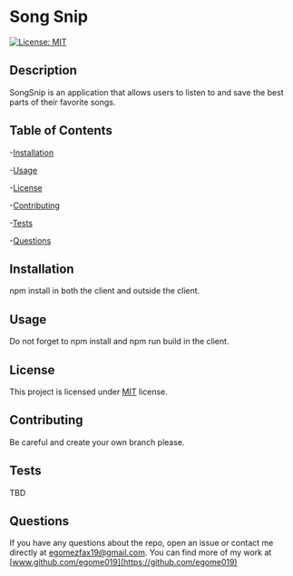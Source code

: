 # Song Snip

  [![License: MIT](https://img.shields.io/badge/License-MIT-orange.svg)](https://opensource.org/licenses/MIT)

  ## Description

  SongSnip is an application that allows users to listen to and save the best parts of their favorite songs.

  ## Table of Contents

  -[Installation](#installation)

  -[Usage](#Usage)

  -[License](#license)

  -[Contributing](#contributing)

  -[Tests](#tests)

  -[Questions](#questions)

  ## Installation

  npm install in both the client and outside the client.

  ## Usage

  Do not forget to npm install and npm run build in the client.

  ## License

  This project is licensed under [MIT](https://opensource.org/licenses/MIT) license.

  ## Contributing

  Be careful and create your own branch please.

  ## Tests

  TBD

  ## Questions

  If you have any questions about the repo, open an issue or contact me directly at egomezfax19@gmail.com. You can find more of my work at [www.github.com/egome019](https://github.com/egome019)

  